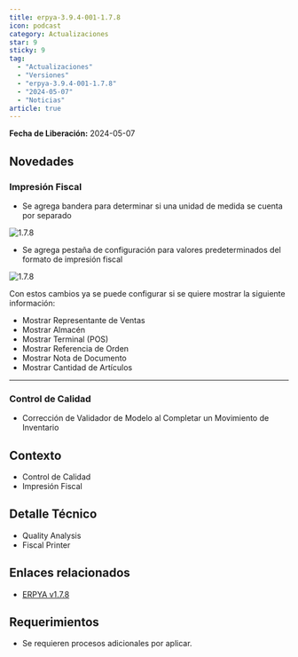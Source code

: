 ```yaml
---
title: erpya-3.9.4-001-1.7.8
icon: podcast
category: Actualizaciones
star: 9
sticky: 9
tag:
  - "Actualizaciones"
  - "Versiones"
  - "erpya-3.9.4-001-1.7.8"
  - "2024-05-07"
  - "Noticias"
article: true
---
```


**Fecha de Liberación:** 2024-05-07

## Novedades

### Impresión Fiscal

- Se agrega bandera para determinar si una unidad de medida se cuenta por separado

![1.7.8](/assets/img/downloads/updates/resources/adempiere-patch-zk-1.7.8-img1.png)

- Se agrega pestaña de configuración para valores predeterminados del formato de impresión fiscal

![1.7.8](/assets/img/downloads/updates/resources/adempiere-patch-zk-1.7.8-img2.png)

Con estos cambios ya se puede configurar si se quiere mostrar la siguiente información:

- Mostrar Representante de Ventas
- Mostrar Almacén
- Mostrar Terminal (POS)
- Mostrar Referencia de Orden
- Mostrar Nota de Documento
- Mostrar Cantidad de Artículos

---

### Control de Calidad

- Corrección de Validador de Modelo al Completar un Movimiento de Inventario

## Contexto

- Control de Calidad
- Impresión Fiscal

## Detalle Técnico

- Quality Analysis
- Fiscal Printer

## Enlaces relacionados

- [ERPYA v1.7.8](https://github.com/erpya/adempiere_patch_zk/releases/tag/1.7.8)

## Requerimientos

- Se requieren procesos adicionales por aplicar.
